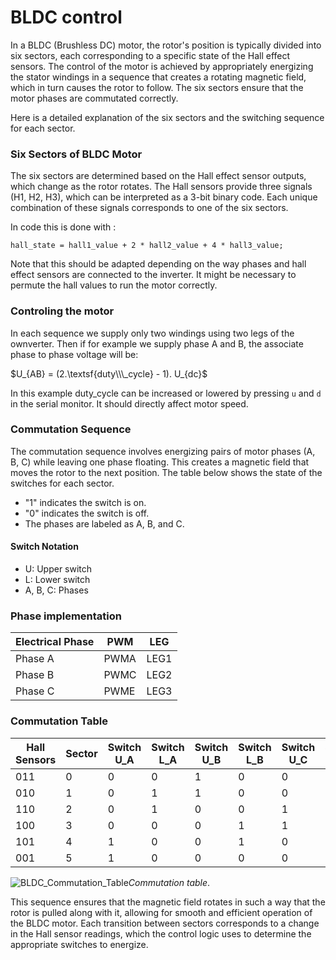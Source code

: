 # BLDC control

In a BLDC (Brushless DC) motor, the rotor's position is typically divided into six sectors, each corresponding to a specific state of the Hall effect sensors.
The control of the motor is achieved by appropriately energizing the stator windings in a sequence that creates a rotating magnetic field, which in turn causes the rotor to follow.
The six sectors ensure that the motor phases are commutated correctly.

Here is a detailed explanation of the six sectors and the switching sequence for each sector. 

### Six Sectors of BLDC Motor

The six sectors are determined based on the Hall effect sensor outputs, which change as the rotor rotates. The Hall sensors provide three signals (H1, H2, H3), which can be interpreted as a 3-bit binary code. Each unique combination of these signals corresponds to one of the six sectors.

In code this is done with :  

``` hall_state = hall1_value + 2 * hall2_value + 4 * hall3_value; ```  

Note that this should be adapted depending on the way phases and hall effect sensors are connected to the inverter. It might be necessary to permute the hall
values to run the motor correctly.  

### Controling the motor

In each sequence we supply only two windings using two legs of the ownverter.
Then if for example we supply phase A and B, the associate phase to phase voltage will
be:

$U_{AB} = (2.\textsf{duty\\\_cycle} - 1). U_{dc}$

In this example duty_cycle can be increased or lowered by pressing `u` and `d` in the serial monitor. 
It should directly affect motor speed.

### Commutation Sequence

The commutation sequence involves energizing pairs of motor phases (A, B, C) while leaving one phase floating. This creates a magnetic field that moves the rotor to the next position. The table below shows the state of the switches for each sector. 

- "1" indicates the switch is on.
- "0" indicates the switch is off.
- The phases are labeled as A, B, and C.

#### Switch Notation
- U: Upper switch
- L: Lower switch
- A, B, C: Phases

### Phase implementation 

| Electrical Phase | PWM       | LEG       |
|------------------|-----------|-----------|
| Phase A          | PWMA      | LEG1       |
| Phase B          | PWMC      | LEG2       |
| Phase C          | PWME      | LEG3       |

### Commutation Table

| Hall Sensors | Sector | Switch U_A | Switch L_A | Switch U_B | Switch L_B | Switch U_C | Switch L_C |
|--------------|--------|------------|------------|------------|------------|------------|------------|
| 011          | 0      | 0          | 0          | 1          | 0          | 0          | 1          |
| 010          | 1      | 0          | 1          | 1          | 0          | 0          | 0          |
| 110          | 2      | 0          | 1          | 0          | 0          | 1          | 0          |
| 100          | 3      | 0          | 0          | 0          | 1          | 1          | 0          |
| 101          | 4      | 1          | 0          | 0          | 1          | 0          | 0          |
| 001          | 5      | 1          | 0          | 0          | 0          | 0          | 1          |

![BLDC_Commutation_Table](Image/sectors_bldc.svg)*Commutation table*.

This sequence ensures that the magnetic field rotates in such a way that the rotor is pulled along with it, allowing for smooth and efficient operation of the BLDC motor.
Each transition between sectors corresponds to a change in the Hall sensor readings, which the control logic uses to determine the appropriate switches to energize.
